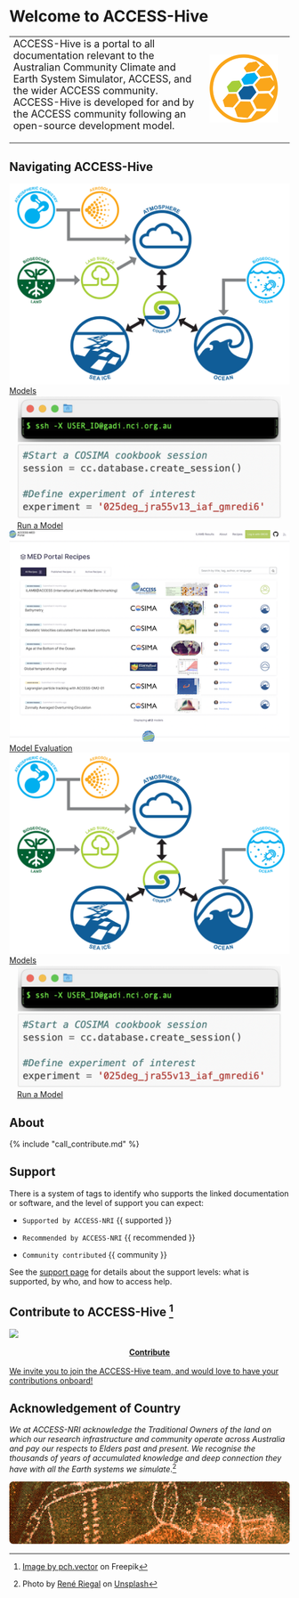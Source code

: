 
<!-- ![ACCESS-HIVE Logo](assets/ACCESS_icon_HIVE.png){align=right width=40%} -->
# <div class="highlight-bg"> Welcome to ACCESS-Hive </div>

<!-- [![github-contributors](https://img.shields.io/github/contributors/ACCESS-Hive/access-hive.github.io?color=blue&style=plastic)][github-repo] -->
<!-- [![forum-users](https://img.shields.io/discourse/users?color=blue&label=forum&server=https%3A%2F%2Fforum.access-hive.org.au&style=plastic)][forum] -->

<table>
    <tr>
        <td width="70%">
            <font size="4%"> ACCESS-Hive is a portal to all documentation relevant to the Australian Community Climate and Earth System Simulator, ACCESS, and the wider ACCESS community. ACCESS-Hive is developed for and by the ACCESS community following an open-source development model.</font>
            <br><br>
        </td>
        <td>
            <img width="90%" src="assets/ACCESS_icon_HIVE.png">
        </td>
    </tr>
</table>

## Navigating ACCESS-Hive
<div class="wrapper-div">
    <!-- TODO change href links for these cards -->
    <div class="wrapper-children">
        <a href="model_components/atmosphere/">
            <img src="assets/ACCESS-MODEL.png"></img> 
            <div class="white-links"><div class="logo_cell_text">Models</div></div>
        </a>
    </div>
    <div class="wrapper-children" style="margin-right: 1em; margin-left: 1em;"> 
        <a href="model_components/land/">
            <img src="assets/get_started_example.png"></img> 
            <div class="white-links"><div class="logo_cell_text">Run a Model</div></div>
        </a>
    </div>
    <div class="wrapper-children">
        <a href="model_components/ocean/">
            <img src="assets/resources_example.png"></img> 
            <div class="white-links"><div class="logo_cell_text">Model Evaluation</div></div>
        </a>
    </div>
</div>
<div class="wrapper-div">
    <!-- TODO change href links for these cards -->
    <div class="wrapper-children">
        <a href="model_components/atmosphere/">
            <img src="assets/ACCESS-MODEL.png"></img> 
            <div class="white-links"><div class="logo_cell_text">Models</div></div>
        </a>
    </div>
    <div class="wrapper-children" style="margin-right: 1em; margin-left: 1em;"> 
        <a href="model_components/land/">
            <img src="assets/get_started_example.png"></img> 
            <div class="white-links"><div class="logo_cell_text">Run a Model</div></div>
        </a>
    </div>
</div>
<!-- <div>
    <div>
        <a href="models/">
            <div class="wrapper-div-config">
                <div class="wrapper-text-config">
                    <b>
                        <div style="text-align: center; margin-top: 1em;">
                            <span class="highlight-background-like-tab">
                                Models
                            </span>
                        </div>
                    </b>
                    <br>
                    ACCESS is a family of related computer <b>models</b> that represent different parts of the Earth.
                </div><br>
                <div class="wrapper-img-config">
                    <img src="assets/ACCESS-MODEL.png" style="height: 9em; object-fit: cover;"></img> 
                </div>
            </div>
        </a>
    </div>
    <div>
        <a href="models/running-a-model">
            <div class="wrapper-div-config">
                <div class="wrapper-text-config">
                    <b><div style="text-align: center; margin-top: 1em;">
                        <span class="highlight-background-like-tab">Run a Model</span>
                    </div></b><br>
                    A step-by-step guides for running different <b>model configurations</b>.  
                </div>
                <div class="wrapper-img-config">
                    <img src="assets/get_started_example.png" style="height: 9em; object-fit: cover;"></img> 
                </div>
            </div>
        </a>
    </div>
    <div>
        <a href="model_evaluation/">
            <div class="wrapper-div-config">
                <div class="wrapper-text-config">
                    <b><div style="text-align: center; margin-top: 1em;">
                        <span class="highlight-background-like-tab">Model Evaluation</span>
                    </div></b><br>
                    Provides guidance for <b>model evaluation</b> of the ACCESS suite.
                </div>
                <div class="wrapper-img-config">
                    <img src="assets/resources_example.png" style="height: 9em; object-fit: cover;"></img> 
                </div>
            </div>
        </a>
    </div>
    <div>
        <a href="community_resources/">
            <div class="wrapper-div-config">
                <div class="wrapper-text-config">
                    <b><div style="text-align: center; margin-top: 1em;">
                        <span class="highlight-background-like-tab">Community Resources</span>
                    </div></b><br>
                    Other important resources contributed by and for the ACCESS community.
                </div>
                <div class="wrapper-img-config">
                    <img src="assets/community-forum-homepage.png" style="height: 9em; object-fit: cover;"></img> 
                </div>
            </div>
        </a>
    </div>
    <div>
        <a href="https://forum.access-hive.org.au/" target="_blank">
            <div class="wrapper-div-config">
                <div class="wrapper-text-config">
                    <b><div style="text-align: center; margin-top: 1em;">
                        <span class="highlight-background-like-tab">Community Forum</span>
                    </div></b><br>
                    <b>ACCESS-Hive Community Forum</b> is a platform to ask questions and share innovative ideas.
                </div>
                <div class="wrapper-img-config">
                    <img src="assets/forum_screenshot.png" style="height: 9em; object-fit: cover;"></img> 
                </div>
            </div>
        </a>
    </div>
</div> -->

## About
{% include "call_contribute.md" %}

## Support

There is a system of tags to identify who supports the linked documentation or software, and the level of support you can expect:

- `Supported by ACCESS-NRI` {{ supported }}

- `Recommended by ACCESS-NRI` {{ recommended }}

- `Community contributed` {{ community }}

See the [support page](about/support.md) for details about the support levels: what is supported, by who, and how to access help.

## Contribute to ACCESS-Hive [^1]

<div>
    <a href="contribute/" target="_blank">
        <div class="wrapper-div-config">
            <div class="wrapper-img-config">
                <img src="assets/how-to-contribute-img.jpg" style="height: 9em; object-fit: cover;"></img> 
            </div>
            <div class="wrapper-text-config">
                <b><div style="text-align: center; margin-top: 1em;">
                    <span class="highlight-background-like-tab">Contribute</span>
                </div></b><br>
                We invite you to join the ACCESS-Hive team, and would love to have your contributions onboard!
            </div>
        </div>
    </a>
</div>

[^1]:
    <a href="https://www.freepik.com/free-vector/team-crisis-managers-solving-businessman-problems-employees-with-lightbulb-unraveling-tangle-vector-illustration-teamwork-solution-management-concept_10613678.htm#query=teamwork%20cartoon&position=18&from_view=keyword&track=ais">Image by pch.vector</a> on Freepik

<!-- [How to Contribute][HCG]{ .md-button .md-button--primary }

ACCESS-Hive is a community supported site, as such contributions to the ACCESS-Hive site are **encouraged by any member of the community**. Member of the ACCESS community are also welcome to become reviewers. Please refer to the [contribution guidelines][HCG] to learn how you can help the ACCESS community build a documentation database useful to everyone. -->

## Acknowledgement of Country

<em>We at ACCESS-NRI acknowledge the Traditional Owners of the land on which our research infrastructure and community operate across Australia and pay our respects to Elders past and present. We recognise the thousands of years of accumulated knowledge and deep connection they have with all the Earth systems we simulate</em>.[^2]

<img src = "assets/aboriginal-acknowledgement.png" class="white-img-bg" style="width: 100%; height: 8em; object-fit: cover; border-radius: 7px;"></img>

[^2]:
    Photo by <a href="https://unsplash.com/@riegal?utm_source=unsplash&utm_medium=referral&utm_content=creditCopyText">René Riegal</a> on <a href="https://unsplash.com/photos/3ZQpQvZxb70?utm_source=unsplash&utm_medium=referral&utm_content=creditCopyText">Unsplash</a>
  
<!-- ## License

![CC-BY][CC-BY]{ align=left }
The ACCESS-Hive site is covered by the [CC-BY 4.0 license][human-license].

ACCESS-Hive contains links to other material which is covered by various licensing agreements. Users should directly refer to the terms and conditions of any material they are using to understand their rights and responsibilities.  -->


[HCG]: contribute/index.md
[CC-BY]: https://i.creativecommons.org/l/by/4.0/88x31.png
[human-license]: about/License.md
[access-nri]: https://access-nri.org.au
[resources]: resources/data.md
[github-repo]: https://github.com/ACCESS-Hive/access-hive.github.io.git
[forum]: https://forum.access-hive.org.au
[hamburger button]: https://en.wikipedia.org/wiki/Hamburger_button
[access-hive-github-repo]: https://github.com/ACCESS-Hive/access-hive.github.io
